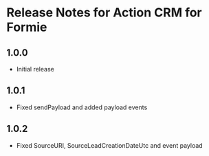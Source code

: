 # Release Notes for Action CRM for Formie

## 1.0.0
- Initial release

## 1.0.1
- Fixed sendPayload and added payload events

## 1.0.2
- Fixed SourceURI, SourceLeadCreationDateUtc and event payload
